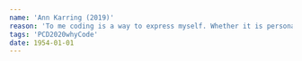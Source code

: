 ```yaml
---
name: 'Ann Karring (2019)'
reason: 'To me coding is a way to express myself. Whether it is personal or global issues, coding helps me reflect on these issues. I also use it as a tool of communication, so I can share my views with others'
tags: 'PCD2020whyCode'
date: 1954-01-01
---
```

